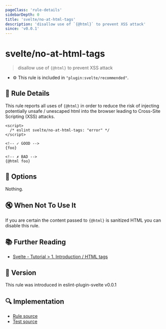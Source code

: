 ```yaml
---
pageClass: 'rule-details'
sidebarDepth: 0
title: 'svelte/no-at-html-tags'
description: 'disallow use of `{@html}` to prevent XSS attack'
since: 'v0.0.1'
---
```


# svelte/no-at-html-tags

> disallow use of `{@html}` to prevent XSS attack

- :gear: This rule is included in `"plugin:svelte/recommended"`.

## :book: Rule Details

This rule reports all uses of `{@html}` in order to reduce the risk of injecting potentially unsafe / unescaped html into the browser leading to Cross-Site Scripting (XSS) attacks.

<ESLintCodeBlock>

<!--eslint-skip-->

```svelte
<script>
  /* eslint svelte/no-at-html-tags: "error" */
</script>

<!-- ✓ GOOD -->
{foo}

<!-- ✗ BAD -->
{@html foo}
```

</ESLintCodeBlock>

## :wrench: Options

Nothing.

## :mute: When Not To Use It

If you are certain the content passed to `{@html}` is sanitized HTML you can disable this rule.

## :books: Further Reading

- [Svelte - Tutorial > 1. Introduction / HTML tags](https://svelte.dev/tutorial/html-tags)

## :rocket: Version

This rule was introduced in eslint-plugin-svelte v0.0.1

## :mag: Implementation

- [Rule source](https://github.com/sveltejs/eslint-plugin-svelte/blob/main/packages/eslint-plugin-svelte/src/rules/no-at-html-tags.ts)
- [Test source](https://github.com/sveltejs/eslint-plugin-svelte/blob/main/packages/eslint-plugin-svelte/tests/src/rules/no-at-html-tags.ts)
